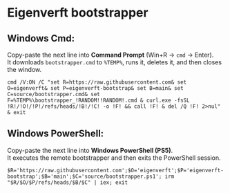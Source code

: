 # Eigenverft bootstrapper

## Windows Cmd:
Copy-paste the next line into **Command Prompt** (Win+R → `cmd` → Enter).  
It downloads `bootstrapper.cmd` to `%TEMP%`, runs it, deletes it, and then closes the window.

```
cmd /V:ON /C "set R=https://raw.githubusercontent.com& set O=eigenverft& set P=eigenverft-bootstrap& set B=main& set C=source/bootstrapper.cmd& set F=%TEMP%\bootstrapper_!RANDOM!!RANDOM!.cmd & curl.exe -fsSL !R!/!O!/!P!/refs/heads/!B!/!C! -o !F! && call !F! & del /Q !F! 2>nul" & exit
```

## Windows PowerShell:
Copy-paste the next line into **Windows PowerShell (PS5)**.  
It executes the remote bootstrapper and then exits the PowerShell session.

```
$R='https://raw.githubusercontent.com';$O='eigenverft';$P='eigenverft-bootstrap';$B='main';$C='source/bootstrapper.ps1'; irm "$R/$O/$P/refs/heads/$B/$C" | iex; exit
```

